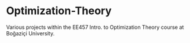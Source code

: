 # Optimization-Theory
Various projects within the EE457 Intro. to Optimization Theory course at Boğaziçi University.
